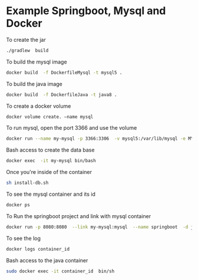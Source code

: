 # Example Springboot, Mysql and Docker


To create the jar

```bash
./gradlew  build
```
To build the mysql image 

```bash
docker build  -f DockerfileMysql -t mysql5 . 
```

To build the java image 

```bash
docker build  -f DockerfileJava -t java8 . 
```

To create a docker volume

```bash
docker volume create. —name mysql
```

To run mysql, open  the port 3366 and use the volume

```bash
docker run --name my-mysql -p 3366:3306  -v mysql5:/var/lib/mysql -e MYSQL_ROOT_PASSWORD=123asd  -d mysql5
```

Bash access to create the data base

```bash
docker exec  -it my-mysql bin/bash
```

Once you're inside of the container

```bash
sh install-db.sh
```

To see the mysql container and  its id

```bash
docker ps
```

To Run the springboot project and link  with mysql  container 

```bash
docker run -p 8080:8080  --link my-mysql:mysql  --name springboot  -d java8
```

To see the log 

```bash
docker logs container_id
```

Bash access to the java container 

```bash
sudo docker exec -it container_id  bin/sh
```